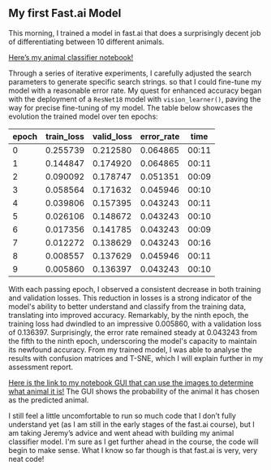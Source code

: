 ## My first Fast.ai Model

This morning, I trained a model in fast.ai that does a surprisingly decent job of differentiating between 10 different animals. 

[Here’s my animal classifier notebook!](https://colab.research.google.com/drive/1f7c881ImRZC4xVS6VUMfh-2akrpRVFPq#scrollTo=QRzAlHhYSedH)

Through a series of iterative experiments, I carefully adjusted the search parameters to generate specific search strings. 
so that I could fine-tune my model with a reasonable error rate. My quest for enhanced accuracy began with the deployment of a `ResNet18` model with `vision_learner()`, paving the way for precise fine-tuning of my model. The table below showcases the evolution the trained model over ten epochs:

| epoch | train_loss | valid_loss | error_rate | time  |
|-------|------------|------------|------------|-------|
| 0     | 0.255739   | 0.212580   | 0.064865   | 00:11 |
| 1     | 0.144847   | 0.174920   | 0.064865   | 00:11 |
| 2     | 0.090092   | 0.178747   | 0.051351   | 00:09 |
| 3     | 0.058564   | 0.171632   | 0.045946   | 00:10 |
| 4     | 0.039806   | 0.157395   | 0.043243   | 00:11 |
| 5     | 0.026106   | 0.148672   | 0.043243   | 00:10 |
| 6     | 0.017356   | 0.141785   | 0.043243   | 00:09 |
| 7     | 0.012272   | 0.138629   | 0.043243   | 00:16 |
| 8     | 0.008557   | 0.137629   | 0.045946   | 00:11 |
| 9     | 0.005860   | 0.136397   | 0.043243   | 00:10 |

With each passing epoch, I observed a consistent decrease in both training and validation losses. This reduction in losses is a strong indicator of the model's ability to better understand and classify from the training data, translating into improved accuracy. Remarkably, by the ninth epoch, the training loss had dwindled to an impressive 0.005860, with a validation loss of 0.136397. Surprisingly, the error rate remained steady at 0.043243 from the fifth to the ninth epoch, underscoring the model's capacity to maintain its newfound accuracy. From my trained model, I was able to analyse the results with confusion matrices and T-SNE, which I will explain further in my assessment report. 

[Here is the link to my notebook GUI that can use the images to determine what animal it is!](https://colab.research.google.com/drive/1f7c881ImRZC4xVS6VUMfh-2akrpRVFPq#scrollTo=SBnJD5JJZclE&line=1&uniqifier=1)
The GUI shows the probability of the animal it has chosen as the predicted animal. 

I still feel a little uncomfortable to run so much code that I don’t fully understand yet (as I am still in the early stages of the fast.ai course), 
but I am taking Jeremy’s advice and went ahead with building my animal classifier model. I'm sure as I get further ahead in the course, the code will begin to make sense. What I know so far though is that fast.ai is very, very neat code!
